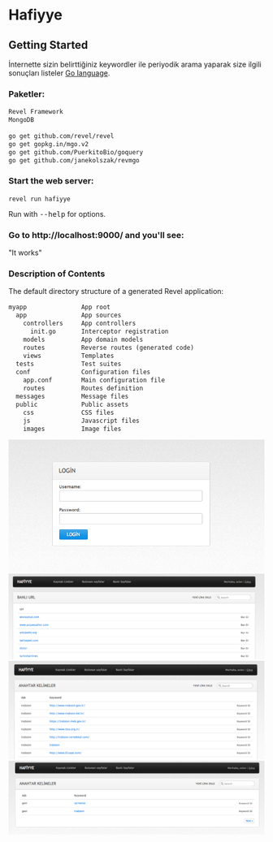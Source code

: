 # Hafiyye

## Getting Started

İnternette sizin belirttiğiniz keywordler ile periyodik arama yaparak size ilgili sonuçları listeler [Go language](http://www.golang.org/).

### Paketler:

    Revel Framework
    MongoDB

    go get github.com/revel/revel
    go get gopkg.in/mgo.v2
    go get github.com/PuerkitoBio/goquery
    go get github.com/janekolszak/revmgo



### Start the web server:

    revel run hafiyye

   Run with <tt>--help</tt> for options.

### Go to http://localhost:9000/ and you'll see:

"It works"

### Description of Contents

The default directory structure of a generated Revel application:

    myapp               App root
      app               App sources
        controllers     App controllers
          init.go       Interceptor registration
        models          App domain models
        routes          Reverse routes (generated code)
        views           Templates
      tests             Test suites
      conf              Configuration files
        app.conf        Main configuration file
        routes          Routes definition
      messages          Message files
      public            Public assets
        css             CSS files
        js              Javascript files
        images          Image files


![Screenshot](public/demo/3.png)
![Screenshot](public/demo/4.png)
![Screenshot](public/demo/1.png)
![Screenshot](public/demo/2.png)
